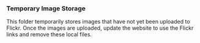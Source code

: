 ### Temporary Image Storage

This folder temporarily stores images that have not yet been uploaded to Flickr. Once the images are uploaded, update the website to use the Flickr links and remove these local files.